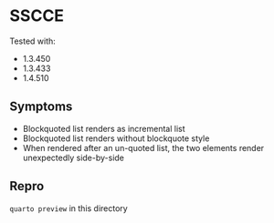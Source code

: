 # SSCCE

Tested with:

* 1.3.450
* 1.3.433
* 1.4.510


## Symptoms

* Blockquoted list renders as incremental list
* Blockquoted list renders without blockquote style
* When rendered after an un-quoted list, the two elements render unexpectedly side-by-side


## Repro

`quarto preview` in this directory
